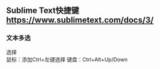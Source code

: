 Sublime Text快捷键    
https://www.sublimetext.com/docs/3/
--------------
### 文本多选 ###
选择    
鼠标：添加Ctrl+左键选择
键盘：Ctrl+Alt+Up/Down